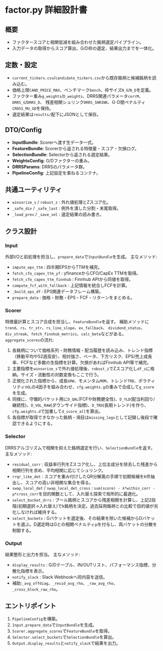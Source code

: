 # factor.py 詳細設計書

## 概要
- ファクタースコアと相関低減を組み合わせた銘柄選定パイプライン。
- 入力データの取得からスコア算出、G/D枠の選定、結果出力までを一体化。

## 定数・設定
- `current_tickers.csv`/`candidate_tickers.csv`から既存銘柄と候補銘柄を読み込む。
- 価格上限`CAND_PRICE_MAX`、ベンチマーク`bench`、枠サイズ`N_G`/`N_D`を定義。
- ファクター重み`g_weights`/`D_weights`、DRRS関連パラメータ`corrM`、`DRRS_G`/`DRRS_D`、
  残差相関シュリンク`DRRS_SHRINK`、G-D間ペナルティ`CROSS_MU_GD`を保持。
- 選定結果は`results/`配下にJSONとして保存。

## DTO/Config
- **InputBundle**: Scorerへ渡す生データ一式。
- **FeatureBundle**: Scorerから返される特徴量・スコア・欠損ログ。
- **SelectionBundle**: Selectorから返される選定結果。
- **WeightsConfig**: G/Dファクターの重み。
- **DRRSParams**: DRRSのパラメータ群。
- **PipelineConfig**: 上記設定を束ねるコンテナ。

## 共通ユーティリティ
- `winsorize_s` / `robust_z` : 外れ値処理とZスコア化。
- `_safe_div` / `_safe_last` : 例外を潰した分割・末尾取得。
- `_load_prev` / `_save_sel` : 選定結果の読み書き。

## クラス設計
### Input
外部I/Oと前処理を担当し、`prepare_data`で`InputBundle`を生成。
主なメソッド:
- `impute_eps_ttm` : 四半期EPSからTTMを補完。
- `fetch_cfo_capex_ttm_yf` : yfinanceからCFO/CapEx TTMを取得。
- `fetch_cfo_capex_ttm_finnhub` : Finnhub APIから同値を取得。
- `compute_fcf_with_fallback` : 上記情報を統合しFCFを計算。
- `_build_eps_df` : EPS関連データフレーム構築。
- `prepare_data` : 価格・財務・EPS・FCF・リターンをまとめる。

### Scorer
特徴量計算とスコア合成を担当し、`FeatureBundle`を返す。
補助メソッドに`trend`、`rs`、`tr_str`、`rs_line_slope`、`ev_fallback`、
`dividend_status`、`div_streak`、`fetch_finnhub_metrics`、`calc_beta`などがある。
`aggregate_scores`の流れ:
1. 各銘柄について価格系列・財務情報・配当履歴を読み込み、トレンド指標（移動平均や52週高安）、相対強さ、ベータ、下方リスク、EPS/売上成長率、FCFなど多数の生指標を計算。欠損があればFinnhub API等で補完。
2. 主要指標を`winsorize_s`で外れ値処理後、`robust_z`でZスコア化し`df_z`に格納。サイズ・流動性の対数変換もここで行う。
3. 正規化された指標から、成長`GRW`、モメンタム`MOM`、トレンド`TRD`、ボラティリティ`VOL`の4因子を組み合わせ、`cfg.weights.g`の重みで合成して`g_score`を生成。
4. 同様に、守備的バケット用に`D_QAL`(FCFや財務健全性)、`D_YLD`(配当利回り/継続性)、`D_VOL_RAW`(ダウンサイド指標)、`D_TRD`(長期トレンド)を作り、`cfg.weights.d`で加重して`d_score_all`を算出。
5. 各指標が取得できなかった銘柄・項目は`missing_logs`として記録し後段で確認できるようにする。

### Selector
DRRSアルゴリズムで相関を抑えた銘柄選定を行い、`SelectionBundle`を返す。
主なメソッド:
- `residual_corr` : 収益率行列をZスコア化し、上位主成分を除去した残差から相関行列を求め、平均相関に応じてシュリンク。
- `rrqr_like_det` : スコアを重み付けしたQR分解風の手順で初期候補をk件抽出し、スコアの高い非相関な集合を得る。
- `swap_local_det` / `swap_local_det_cross` : `sum(score) - λ*within_corr - μ*cross_corr`を目的関数として、入れ替え探索で局所的に最適化。
- `select_bucket_drrs` : プール銘柄とスコアから残差相関を計算し、上記2段階(初期選択→入れ替え)でk銘柄を決定。過去採用銘柄との比較で目的値が劣化しなければ維持する。
- `select_buckets` : Gバケットを選定後、その結果を除いた候補からDバケットを選ぶ。D選定時はGとの相関ペナルティμを付与し、両バケットの分散を制御する。

### Output
結果整形と出力を担当。
主なメソッド:
- `display_results` : G/Dテーブル、IN/OUTリスト、パフォーマンス指標、分散化指標を表示。
- `notify_slack` : Slack Webhookへ同内容を送信。
- 補助:`_avg_offdiag`、`_resid_avg_rho`、`_raw_avg_rho`、`_cross_block_raw_rho`。

## エントリポイント
1. `PipelineConfig`を構築。
2. `Input.prepare_data`で`InputBundle`を生成。
3. `Scorer.aggregate_scores`で`FeatureBundle`を取得。
4. `Selector.select_buckets`で`SelectionBundle`を算出。
5. `Output.display_results`と`notify_slack`で結果を出力。
